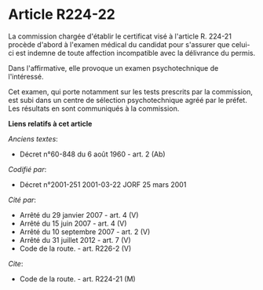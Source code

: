 # Article R224-22

La commission chargée d'établir le certificat visé à l'article R. 224-21 procède d'abord à l'examen médical du candidat pour
s'assurer que celui-ci est indemne de toute affection incompatible avec la délivrance du permis.

Dans l'affirmative, elle provoque un examen psychotechnique de l'intéressé.

Cet examen, qui porte notamment sur les tests prescrits par la commission, est subi dans un centre de sélection
psychotechnique agréé par le préfet. Les résultats en sont communiqués à la commission.

**Liens relatifs à cet article**

_Anciens textes_:

  - Décret n°60-848 du 6 août 1960 - art. 2 (Ab)

_Codifié par_:

  - Décret n°2001-251 2001-03-22 JORF 25 mars 2001

_Cité par_:

  - Arrêté du 29 janvier 2007 - art. 4 (V)
  - Arrêté du 15 juin 2007 - art. 4 (V)
  - Arrêté du 10 septembre 2007 - art. 2 (V)
  - Arrêté du 31 juillet 2012 - art. 7 (V)
  - Code de la route. - art. R226-2 (V)

_Cite_:

  - Code de la route. - art. R224-21 (M)
